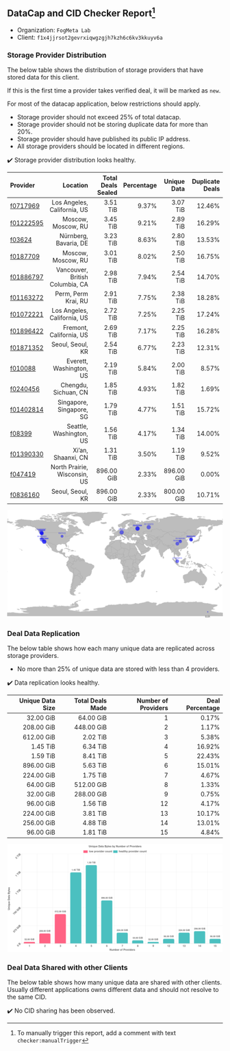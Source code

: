 ## DataCap and CID Checker Report[^1]
 - Organization: `FogMeta Lab`
 - Client: `f1x4jjrsot2gevrxiqwgzgjh7kzh6c6kv3kkuyv6a`
### Storage Provider Distribution
The below table shows the distribution of storage providers that have stored data for this client.

If this is the first time a provider takes verified deal, it will be marked as `new`.

For most of the datacap application, below restrictions should apply.
 - Storage provider should not exceed 25% of total datacap.
 - Storage provider should not be storing duplicate data for more than 20%.
 - Storage provider should have published its public IP address.
 - All storage providers should be located in different regions.

✔️ Storage provider distribution looks healthy.

| Provider                                              |                        Location | Total Deals Sealed | Percentage | Unique Data | Duplicate Deals |
| :---------------------------------------------------- | ------------------------------: | -----------------: | ---------: | ----------: | --------------: |
| [f0717969](https://filfox.info/en/address/f0717969)   |     Los Angeles, California, US |           3.51 TiB |      9.37% |    3.07 TiB |          12.46% |
| [f01222595](https://filfox.info/en/address/f01222595) |              Moscow, Moscow, RU |           3.45 TiB |      9.21% |    2.89 TiB |          16.29% |
| [f03624](https://filfox.info/en/address/f03624)       |           Nürnberg, Bavaria, DE |           3.23 TiB |      8.63% |    2.80 TiB |          13.53% |
| [f0187709](https://filfox.info/en/address/f0187709)   |              Moscow, Moscow, RU |           3.01 TiB |      8.02% |    2.50 TiB |          16.75% |
| [f01886797](https://filfox.info/en/address/f01886797) | Vancouver, British Columbia, CA |           2.98 TiB |      7.94% |    2.54 TiB |          14.70% |
| [f01163272](https://filfox.info/en/address/f01163272) |             Perm, Perm Krai, RU |           2.91 TiB |      7.75% |    2.38 TiB |          18.28% |
| [f01072221](https://filfox.info/en/address/f01072221) |     Los Angeles, California, US |           2.72 TiB |      7.25% |    2.25 TiB |          17.24% |
| [f01896422](https://filfox.info/en/address/f01896422) |         Fremont, California, US |           2.69 TiB |      7.17% |    2.25 TiB |          16.28% |
| [f01871352](https://filfox.info/en/address/f01871352) |                Seoul, Seoul, KR |           2.54 TiB |      6.77% |    2.23 TiB |          12.31% |
| [f010088](https://filfox.info/en/address/f010088)     |         Everett, Washington, US |           2.19 TiB |      5.84% |    2.00 TiB |           8.57% |
| [f0240456](https://filfox.info/en/address/f0240456)   |            Chengdu, Sichuan, CN |           1.85 TiB |      4.93% |    1.82 TiB |           1.69% |
| [f01402814](https://filfox.info/en/address/f01402814) |        Singapore, Singapore, SG |           1.79 TiB |      4.77% |    1.51 TiB |          15.72% |
| [f08399](https://filfox.info/en/address/f08399)       |         Seattle, Washington, US |           1.56 TiB |      4.17% |    1.34 TiB |          14.00% |
| [f01390330](https://filfox.info/en/address/f01390330) |              Xi’an, Shaanxi, CN |           1.31 TiB |      3.50% |    1.19 TiB |           9.52% |
| [f047419](https://filfox.info/en/address/f047419)     |    North Prairie, Wisconsin, US |         896.00 GiB |      2.33% |  896.00 GiB |           0.00% |
| [f0836160](https://filfox.info/en/address/f0836160)   |                Seoul, Seoul, KR |         896.00 GiB |      2.33% |  800.00 GiB |          10.71% |

![Provider Distribution](https://raw.githubusercontent.com/data-preservation-programs/filplus-checker-assets/main/filecoin-project/filecoin-plus-large-datasets/issues/1138/1671098749398.png)
### Deal Data Replication
The below table shows how each many unique data are replicated across storage providers.
- No more than 25% of unique data are stored with less than 4 providers.

✔️ Data replication looks healthy.

| Unique Data Size | Total Deals Made | Number of Providers | Deal Percentage |
| ---------------: | ---------------: | ------------------: | --------------: |
|        32.00 GiB |        64.00 GiB |                   1 |           0.17% |
|       208.00 GiB |       448.00 GiB |                   2 |           1.17% |
|       612.00 GiB |         2.02 TiB |                   3 |           5.38% |
|         1.45 TiB |         6.34 TiB |                   4 |          16.92% |
|         1.59 TiB |         8.41 TiB |                   5 |          22.43% |
|       896.00 GiB |         5.63 TiB |                   6 |          15.01% |
|       224.00 GiB |         1.75 TiB |                   7 |           4.67% |
|        64.00 GiB |       512.00 GiB |                   8 |           1.33% |
|        32.00 GiB |       288.00 GiB |                   9 |           0.75% |
|        96.00 GiB |         1.56 TiB |                  12 |           4.17% |
|       224.00 GiB |         3.81 TiB |                  13 |          10.17% |
|       256.00 GiB |         4.88 TiB |                  14 |          13.01% |
|        96.00 GiB |         1.81 TiB |                  15 |           4.84% |

![Replication Distribution](https://raw.githubusercontent.com/data-preservation-programs/filplus-checker-assets/main/filecoin-project/filecoin-plus-large-datasets/issues/1138/1671098750147.png)
### Deal Data Shared with other Clients
The below table shows how many unique data are shared with other clients.
Usually different applications owns different data and should not resolve to the same CID.

✔️ No CID sharing has been observed.

[^1]: To manually trigger this report, add a comment with text `checker:manualTrigger`
